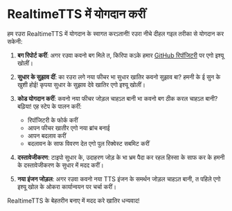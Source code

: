 # RealtimeTTS में योगदान करीं

हम रउरा RealtimeTTS में योगदान के स्वागत करऽतानी! रउरा नीचे दीहल गइल तरीका से योगदान कर सकेनी:

1. **बग रिपोर्ट करीं**: अगर रउवा कवनो बग मिले त, किरिपा कऽके हमार [GitHub रिपॉजिटरी](https://github.com/KoljaB/RealtimeTTS/issues) पर एगो इश्यू खोलीं।

2. **सुधार के सुझाव दीं**: का रउरा लगे नया फीचर भा सुधार खातिर कवनो सुझाव बा? हमनी के ई सुन के खुशी होई! कृपया सुधार के सुझाव देवे खातिर एगो इश्यू खोलीं।

3. **कोड योगदान करीं**: कवनो नया फीचर जोड़ल चाहऽत बानी भा कवनो बग ठीक करल चाहऽत बानी? बढ़िया! एह स्टेप के पालन करीं:
   - रिपॉजिटरी के फोर्क करीं
   - आपन फीचर खातीर एगो नया ब्रांच बनाई
   - आपन बदलाव करीं
   - बदलावन के साफ विवरण देत एगो पुल रिक्वेस्ट सबमिट करीं

4. **दस्तावेजीकरण**: टाइपो सुधार के, उदाहरण जोड़ के भा भ्रम पैदा कर रहल हिस्सा के साफ कर के हमनी के दस्तावेजीकरण के सुधार में मदद करीं।

5. **नया इंजन जोड़ल**: अगर रउवा कवनो नया TTS इंजन के समर्थन जोड़ल चाहऽत बानी, त पहिले एगो इश्यू खोल के ओकरा कार्यान्वयन पर चर्चा करीं।

RealtimeTTS के बेहतरीन बनाए में मदद करे खातिर धन्यवाद!